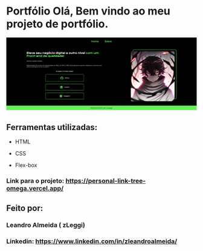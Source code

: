 
# Portfólio Olá, Bem vindo ao meu projeto de portfólio.

![image](img/readme.PNG)

## Ferramentas utilizadas:

* HTML

* CSS

* Flex-box

### Link para o projeto: https://personal-link-tree-omega.vercel.app/

## Feito por:
### Leandro Almeida ( zLeggi)
### Linkedin: https://www.linkedin.com/in/zleandroalmeida/
